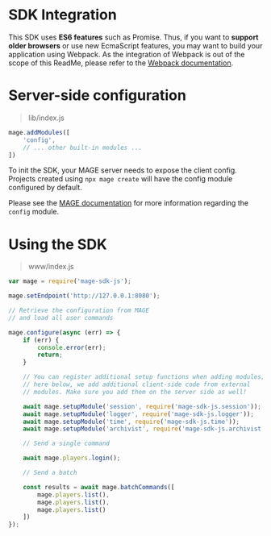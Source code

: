 # SDK Integration

This SDK uses **ES6 features** such as Promise.
Thus, if you want to **support older browsers** or use new EcmaScript features, you may want to build your application using Webpack. As the integration of Webpack is out of the scope of this ReadMe, please refer to the [Webpack documentation](https://webpack.js.org/concepts/).

# Server-side configuration

> lib/index.js

```javascript
mage.addModules([
	'config',
	// ... other built-in modules ...
])
```

To init the SDK, your MAGE server needs to expose the client config. Projects created
using `npx mage create` will have the config module configured by default.

Please see the [MAGE documentation](https://mage.github.io/mage#built-in-modules) for more information regarding the `config` module.

# Using the SDK

> www/index.js

```javascript
var mage = require('mage-sdk-js');

mage.setEndpoint('http://127.0.0.1:8080');

// Retrieve the configuration from MAGE
// and load all user commands

mage.configure(async (err) => {
	if (err) {
		console.error(err);
		return;
	}

	// You can register additional setup functions when adding modules;
	// here below, we add additional client-side code from external
	// modules. Make sure you add them on the server side as well!

	await mage.setupModule('session', require('mage-sdk-js.session'));
	await mage.setupModule('logger', require('mage-sdk-js.logger'));
	await mage.setupModule('time', require('mage-sdk-js.time'));
	await mage.setupModule('archivist', require('mage-sdk-js.archivist'));

	// Send a single command

	await mage.players.login();

	// Send a batch

	const results = await mage.batchCommands([
		mage.players.list(),
		mage.players.list(),
		mage.players.list()
	])
});
